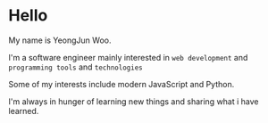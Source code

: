 # Hello

My name is YeongJun Woo.

I'm a software engineer mainly interested in `web development` and `programming tools` and `technologies`

Some of my interests include modern JavaScript and Python.

I'm always in hunger of learning new things and sharing what i have learned.




